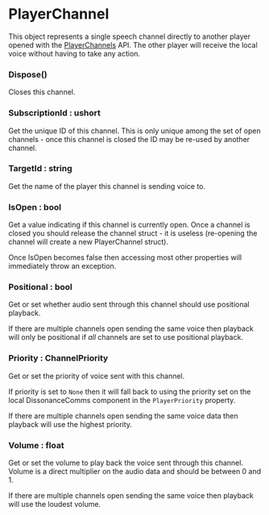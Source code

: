 # PlayerChannel

This object represents a single speech channel directly to another player opened with the [PlayerChannels](../Other/PlayerChannels.md) API. The other player will receive the local voice without having to take any action.

### Dispose()

Closes this channel.

### SubscriptionId : ushort

Get the unique ID of this channel. This is only unique among the set of open channels - once this channel is closed the ID may be re-used by another channel.

### TargetId : string

Get the name of the player this channel is sending voice to.

### IsOpen : bool

Get a value indicating if this channel is currently open. Once a channel is closed you should release the channel struct - it is useless (re-opening the channel will create a new PlayerChannel struct).

Once IsOpen becomes false then accessing most other properties will immediately throw an exception.

### Positional : bool

Get or set whether audio sent through this channel should use positional playback.

If there are multiple channels open sending the same voice then playback will only be positional if *all* channels are set to use positional playback. 

### Priority : ChannelPriority

Get or set the priority of voice sent with this channel.

If priority is set to `None` then it will fall back to using the priority set on the local DissonanceComms component in the `PlayerPriority` property.

If there are multiple channels open sending the same voice data then playback will use the highest priority.

### Volume : float

Get or set the volume to play back the voice sent through this channel. Volume is a direct multiplier on the audio data and should be between 0 and 1.

If there are multiple channels open sending the same voice then playback will use the loudest volume.